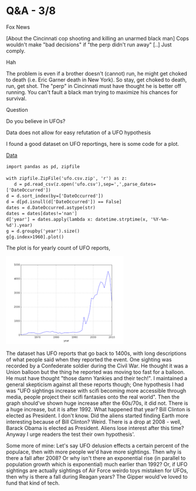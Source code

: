 # Q&A - 3/8

Fox News

[About the Cincinnati cop shooting and killing an unarmed black man] Cops wouldn't make "bad decisions" if "the perp didn't run away" [..] Just comply.

Hah

The problem is even if a brother doesn't (cannot) run, he might get choked to death (i.e. Eric Garner death in New York). So stay, get choked to death, run, get shot. The "perp" in Cincinnati must have thought he is better off running. You can't fault a black man trying to maximize his chances for survival.

Question

Do you believe in UFOs?

Data does not allow for easy refutation of a UFO hypothesis

I found a good dataset on UFO reportings, here is some code for a plot.

[Data](https://www.dropbox.com/s/a0rtniwm23j01uw/ufo.csv.zip?dl=1)

```
import pandas as pd, zipfile

with zipfile.ZipFile('ufo.csv.zip', 'r') as z:
   d = pd.read_csv(z.open('ufo.csv'),sep=',',parse_dates=['DateOccurred'])
d = d.sort_index(by=['DateOccurred'])
d = d[pd.isnull(d['DateOccurred']) == False]
dates = d.DateOccurred.astype(str)
dates = dates[dates!='nan']
d['year'] = dates.apply(lambda x: datetime.strptime(x, '%Y-%m-%d').year)
g = d.groupby('year').size()
g[g.index>1960].plot()
```

The plot is for yearly count of UFO reports,

![](test_01.png)

The dataset has UFO reports that go back to 1400s, with long descriptions of what people said when they reported the event. One sighting was recorded by a Confederate soldier during the Civil War. He thought it was a Union balloon but the thing he reported was moving too fast for a balloon. He must have thought "those damn Yankies and their tech!". I maintained a general skepticism against all these reports though; One hypothesis I had was "UFO sightings increase with scifi becoming more accessible through media, people project their scifi fantasies onto the real world". Then the graph should've shown huge increase after the 60s/70s, it did not. There is a huge increase, but it is after 1992. What happened that year? Bill Clinton is elected as President. I don't know. Did the aliens started finding Earth more interesting because of Bill Clinton? Weird. There is a drop at 2008 - well, Barack Obama is elected as President. Aliens lose interest after this time? Anyway I urge readers the test their own hypothesis'.

Some more of mine: Let's say UFO delusion effects a certain percent of the populace, then with more people we'd have more sightings. Then why is there a fall after 2008? Or why isn't there an exponential rise (in parallel to population growth which is exponential) much earlier than 1992? Or, if UFO sightings are actually sightings of Air Force weirdo toys mistaken for UFOs, then why is there a fall during Reagan years? The Gipper would've loved to fund that kind of tech. 

